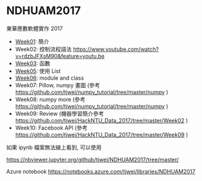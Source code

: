 # NDHUAM2017
東華應數軟體實作 2017

* [Week01](Week01.md): 簡介
* Week02: 控制流程語法 https://www.youtube.com/watch?v=rdzbJFXsM90&feature=youtu.be
* [Week03](Week03/): 函數
* [Week05](Week05.ipynb): 使用 List 
* [Week06](Week06.ipynb): module and class
* Week07: Pillow, numpy 畫圖 (參考 https://github.com/tjwei/numpy_tutorial/tree/master/numpy )
* Week08: numpy more (參考 https://github.com/tjwei/numpy_tutorial/tree/master/numpy )
* Week09: Review (機器學習簡介參考 https://github.com/tjwei/HackNTU_Data_2017/tree/master/Week02 )
* Week10: Facebook API (參考 https://github.com/tjwei/HackNTU_Data_2017/tree/master/Week09 )


如果 ipynb 檔案無法線上看到, 可以使用


https://nbviewer.jupyter.org/github/tjwei/NDHUAM2017/tree/master/

Azure notebook https://notebooks.azure.com/tjwei/libraries/NDHUAM2017
